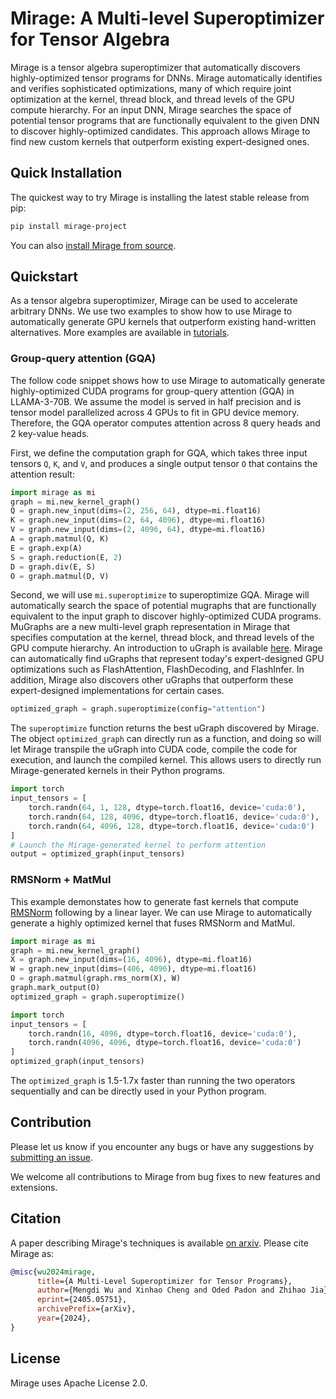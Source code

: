 # Mirage: A Multi-level Superoptimizer for Tensor Algebra

Mirage is a tensor algebra superoptimizer that automatically discovers highly-optimized tensor programs for DNNs. Mirage automatically identifies and verifies sophisticated optimizations, many of which require joint optimization at the kernel, thread block, and thread levels of the GPU compute hierarchy. For an input DNN, Mirage searches the space of potential tensor programs that are functionally equivalent to the given DNN to discover highly-optimized candidates. This approach allows Mirage to find new custom kernels that outperform existing expert-designed ones. 

## Quick Installation

The quickest way to try Mirage is installing the latest stable release from pip:
```bash
pip install mirage-project
```
You can also [install Mirage from source](INSTALL.md).

## Quickstart

As a tensor algebra superoptimizer, Mirage can be used to accelerate arbitrary DNNs. We use two examples to show how to use Mirage to automatically generate GPU kernels that outperform existing hand-written alternatives. More examples are available in [tutorials](https://mirage-project.readthedocs.io/en/latest/tutorials/index.html).

### Group-query attention (GQA)

The follow code snippet shows how to use Mirage to automatically generate highly-optimized CUDA programs for group-query attention (GQA) in LLAMA-3-70B. We assume the model is served in half precision and is tensor model parallelized across 4 GPUs to fit in GPU device memory. Therefore, the GQA operator computes attention across 8 query heads and 2 key-value heads.

First, we define the computation graph for GQA, which takes three input tensors `Q`, `K`, and `V`, and produces a single output tensor `O` that contains the attention result:

```python
import mirage as mi
graph = mi.new_kernel_graph()
Q = graph.new_input(dims=(2, 256, 64), dtype=mi.float16)
K = graph.new_input(dims=(2, 64, 4096), dtype=mi.float16)
V = graph.new_input(dims=(2, 4096, 64), dtype=mi.float16)
A = graph.matmul(Q, K)
E = graph.exp(A)
S = graph.reduction(E, 2)
D = graph.div(E, S)
O = graph.matmul(D, V)
```

Second, we will use `mi.superoptimize` to superoptimize GQA. Mirage will automatically search the space of potential mugraphs that are functionally equivalent to the input graph to discover highly-optimized CUDA programs. MuGraphs are a new multi-level graph representation in Mirage that specifies computation at the kernel, thread block, and thread levels of the GPU compute hierarchy. An introduction to uGraph is available [here](https://mirage-project.readthedocs.io/en/latest/mugraph.html). Mirage can automatically find uGraphs that represent today's expert-designed GPU optimizations such as FlashAttention, FlashDecoding, and FlashInfer. In addition, Mirage also discovers other uGraphs that outperform these expert-designed implementations for certain cases.

```python
optimized_graph = graph.superoptimize(config="attention")
```

The `superoptimize` function returns the best uGraph discovered by Mirage. The object `optimized_graph` can directly run as a function, and doing so will let Mirage transpile the uGraph into CUDA code, compile the code for execution, and launch the compiled kernel. This allows users to directly run Mirage-generated kernels in their Python programs.

```python
import torch
input_tensors = [
    torch.randn(64, 1, 128, dtype=torch.float16, device='cuda:0'),
    torch.randn(64, 128, 4096, dtype=torch.float16, device='cuda:0'),
    torch.randn(64, 4096, 128, dtype=torch.float16, device='cuda:0')
]
# Launch the Mirage-generated kernel to perform attention
output = optimized_graph(input_tensors)
```

### RMSNorm + MatMul

This example demonstates how to generate fast kernels that compute [RMSNorm](https://arxiv.org/pdf/1910.07467) following by a linear layer. We can use Mirage to automatically generate a highly optimized kernel that fuses RMSNorm and MatMul.
```python
import mirage as mi
graph = mi.new_kernel_graph()
X = graph.new_input(dims=(16, 4096), dtype=mi.float16)
W = graph.new_input(dims=(406, 4096), dtype=mi.float16)
O = graph.matmul(graph.rms_norm(X), W)
graph.mark_output(O)
optimized_graph = graph.superoptimize()

import torch
input_tensors = [
    torch.randn(16, 4096, dtype=torch.float16, device='cuda:0'),
    torch.randn(4096, 4096, dtype=torch.float16, device='cuda:0')
]
optimized_graph(input_tensors)
```
The `optimized_graph` is 1.5-1.7x faster than running the two operators sequentially and can be directly used in your Python program.

## Contribution
Please let us know if you encounter any bugs or have any suggestions by [submitting an issue](https://github.com/mirage-project/mirage/issues).

We welcome all contributions to Mirage from bug fixes to new features and extensions.

## Citation
A paper describing Mirage's techniques is available [on arxiv](https://arxiv.org/abs/2405.05751). Please cite Mirage as:

``` bibtex
@misc{wu2024mirage,
      title={A Multi-Level Superoptimizer for Tensor Programs}, 
      author={Mengdi Wu and Xinhao Cheng and Oded Padon and Zhihao Jia},
      eprint={2405.05751},
      archivePrefix={arXiv},
      year={2024},
}
```

## License
Mirage uses Apache License 2.0.

